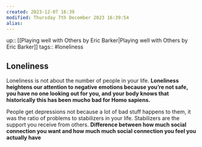 ```yaml
---
created: 2023-12-07 16:39
modified: Thursday 7th December 2023 16:39:54
alias:
---
```

up::  [[Playing well with Others by Eric Barker|Playing well with Others by Eric Barker]]
tags:: #loneliness

## Loneliness

Loneliness is not about the number of people in your life.
**Loneliness heightens our attention to negative emotions because you’re not safe, you have no one looking out for you, and your body knows that historically this has been mucho bad for Homo sapiens.**

People get depressions not because a lot of bad stuff happens to them, it was the ratio of problems to stabilizers in your life. Stabilizers are the support you receive from others.
**Difference between how much social connection you want and how much much social connection you feel you actually have**
